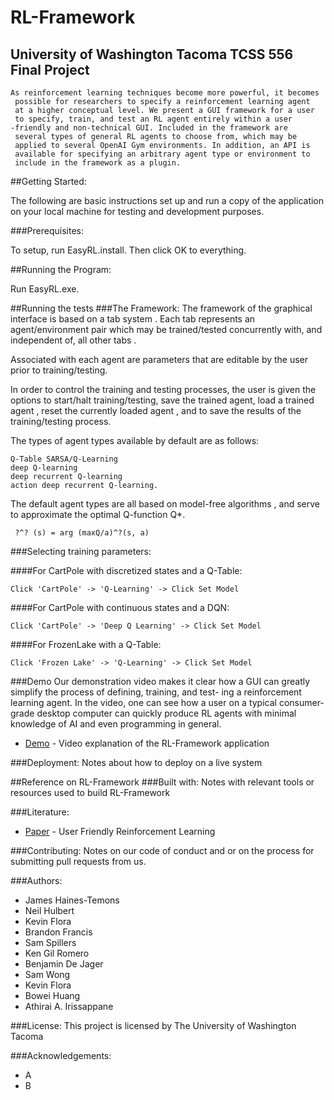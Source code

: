 # RL-Framework
University of Washington Tacoma TCSS 556 Final Project
-------------
```
As reinforcement learning techniques become more powerful, it becomes
 possible for researchers to specify a reinforcement learning agent
 at a higher conceptual level. We present a GUI framework for a user
 to specify, train, and test an RL agent entirely within a user
-friendly and non-technical GUI. Included in the framework are
 several types of general RL agents to choose from, which may be
 applied to several OpenAI Gym environments. In addition, an API is
 available for specifying an arbitrary agent type or environment to
 include in the framework as a plugin. 
```
##Getting Started:

The following are basic instructions set up and run a copy of the
 application on your local machine for testing and development
  purposes. 
  
###Prerequisites:
  
To setup, run EasyRL.install. Then click OK to everything. 

##Running the Program:

Run EasyRL.exe.

##Running the tests
###The Framework:
The framework of the graphical interface is based on a tab system
. Each tab represents an agent/environment pair which may be
 trained/tested concurrently with, and independent of, all other tabs
 . 
 
 Associated with each agent are parameters that are editable by the
 user prior to training/testing. 
 
 In order to control the training and testing processes, the user is
  given the options to start/halt training/testing, save the trained
   agent, load a trained agent , reset the currently loaded agent
    , and to save the results of the training/testing process.

The types of agent types available by default are as follows: 
```
Q-Table SARSA/Q-Learning
deep Q-learning
deep recurrent Q-learning
action deep recurrent Q-learning. 

```
The default agent types are all based on model-free algorithms
, and serve to approximate the optimal Q-function Q*. 
```
 ?^? (s) = arg (maxQ/a)^?(s, a)
```
###Selecting training parameters:

####For CartPole with discretized states and a Q-Table:
```
Click 'CartPole' -> 'Q-Learning' -> Click Set Model
```
####For CartPole with continuous states and a DQN:
```
Click 'CartPole' -> 'Deep Q Learning' -> Click Set Model
```
####For FrozenLake with a Q-Table:
```
Click 'Frozen Lake' -> 'Q-Learning' -> Click Set Model
```
###Demo
Our demonstration video makes it clear how a GUI can greatly simplify
 the process of defining, training, and test- ing a reinforcement
  learning agent. In the video, one can see how a user on a typical
   consumer-grade desktop computer can quickly produce RL agents with
    minimal knowledge of AI and even programming in general.

* [Demo](https://www.overleaf.com/project/5edbdec4b060950001e5e6c1
) - Video explanation of the RL-Framework application

###Deployment:
Notes about how to deploy on a live system

##Reference on RL-Framework
###Built with:
Notes with relevant tools or resources used to build RL-Framework

###Literature:
* [Paper](https://www.overleaf.com/read/vvwxqwghryqz
) - User Friendly Reinforcement Learning

###Contributing:
Notes on our code of conduct and or on the process for submitting
 pull requests from us.

###Authors:
* James Haines-Temons
* Neil Hulbert
* Kevin Flora
* Brandon Francis
* Sam Spillers
* Ken Gil Romero
* Benjamin De Jager
* Sam Wong
* Kevin Flora
* Bowei Huang
* Athirai A. Irissappane

###License:
This project is licensed by The University of Washington Tacoma

###Acknowledgements:
* A
* B

 